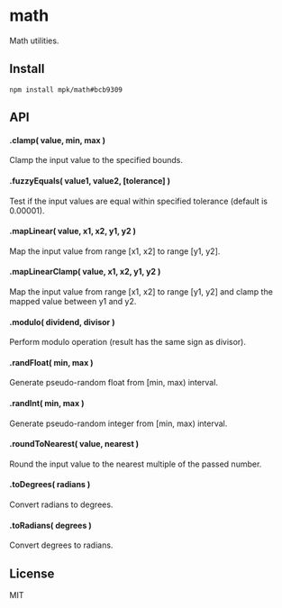 # math

Math utilities.

## Install

	npm install mpk/math#bcb9309

## API

#### .clamp( value, min, max )

Clamp the input value to the specified bounds.

#### .fuzzyEquals( value1, value2, [tolerance] )

Test if the input values are equal within specified tolerance (default is 0.00001).

#### .mapLinear( value, x1, x2, y1, y2 )

Map the input value from range [x1, x2] to range [y1, y2].

#### .mapLinearClamp( value, x1, x2, y1, y2 )

Map the input value from range [x1, x2] to range [y1, y2] and clamp the mapped value between y1 and y2.

#### .modulo( dividend, divisor )

Perform modulo operation (result has the same sign as divisor).

#### .randFloat( min, max )

Generate pseudo-random float from [min, max) interval.

#### .randInt( min, max )

Generate pseudo-random integer from [min, max) interval.

#### .roundToNearest( value, nearest )

Round the input value to the nearest multiple of the passed number.

#### .toDegrees( radians )

Convert radians to degrees.

#### .toRadians( degrees )

Convert degrees to radians.

## License

MIT